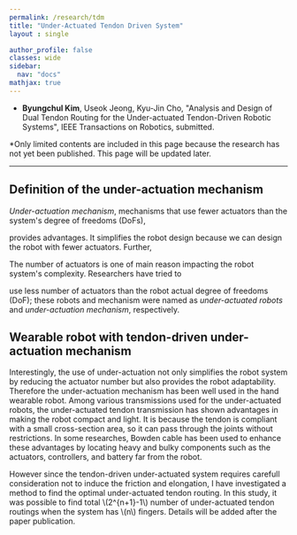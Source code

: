```yaml
---
permalink: /research/tdm
title: "Under-Actuated Tendon Driven System"
layout : single

author_profile: false
classes: wide
sidebar:
  nav: "docs"
mathjax: true
---
```

- **Byungchul Kim**, Useok Jeong, Kyu-Jin Cho, "Analysis and Design of Dual Tendon Routing for the Under-actuated Tendon-Driven Robotic Systems", IEEE Transactions on Robotics, submitted.


*Only limited contents are included in this page because the research has not yet been published. This page will be updated later.

---

**Definition of the under-actuation mechanism**
---
*Under-actuation mechanism*, mechanisms that use fewer actuators than the system's degree of freedoms (DoFs), 

provides advantages. It simplifies the robot design because we can design the robot with fewer actuators. Further, 


The number of actuators is one of main reason impacting the robot system's complexity. Researchers have tried to 

use less number of actuators than the robot actual degree of freedoms (DoF); these robots and mechanism were named as <i> under-actuated robots </i> and <i>under-actuation mechanism</i>, respectively.

**Wearable robot with tendon-driven under-actuation mechanism**
---
Interestingly, the use of under-actuation not only simplifies the robot system by reducing the actuator number but also provides the robot adaptability. Therefore the under-actuation mechanism has been well used in the hand wearable robot. Among various transmissions used for the under-actuated robots, the under-actuated tendon transmission has shown advantages in making the robot compact and light. It is because the tendon is compliant with a small cross-section area, so it can pass through the joints without restrictions. In some researches, Bowden cable has been used to enhance these advantages by locating heavy and bulky components such as the actuators, controllers, and battery far from the robot.

However since the tendon-driven under-actuated system requires carefull consideration not to induce the friction and elongation, I have investigated a method to find the optimal under-actuated tendon routing. In this study, it was possible to find total \\(2^{n+1}-1\\) number of under-actuated tendon routings when the system has \\(n\\) fingers. Details will be added after the paper publication.

